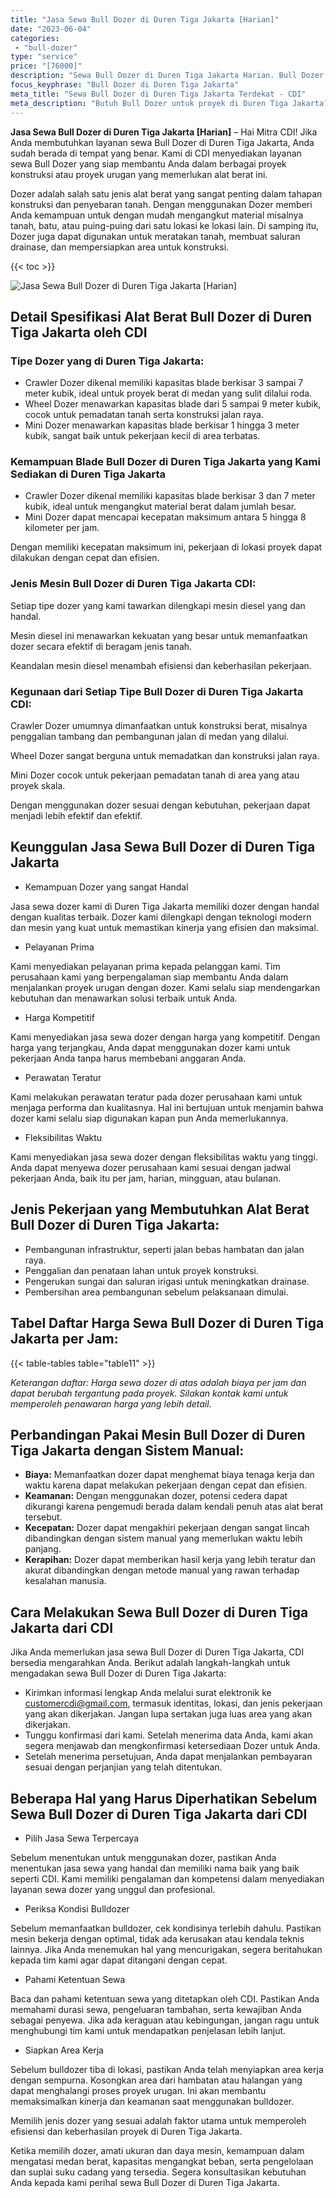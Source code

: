 ```yaml
---
title: "Jasa Sewa Bull Dozer di Duren Tiga Jakarta [Harian]"
date: "2023-06-04"
categories:
 - "bull-dozer"
type: "service"
price: "[76000]"
description: "Sewa Bull Dozer di Duren Tiga Jakarta Harian. Bull Dozer ini menjadi solusi utama dalam proyek pembangunan sebagai alat berat handal dan produktif. Segera konsultasikan kebutuhan Anda."
focus_keyphrase: "Bull Dozer di Duren Tiga Jakarta"
meta_title: "Sewa Bull Dozer di Duren Tiga Jakarta Terdekat - CDI"
meta_description: "Butuh Bull Dozer untuk proyek di Duren Tiga Jakarta? Layanan profesional kami siap melayani dengan penawaran terbaik. Dapatkan penawaran sekarang."
---
```


**Jasa Sewa Bull Dozer di Duren Tiga Jakarta [Harian]** – Hai Mitra CDI! Jika Anda membutuhkan layanan sewa Bull Dozer di Duren Tiga Jakarta, Anda sudah berada di tempat yang benar. Kami di CDI menyediakan layanan sewa Bull Dozer yang siap membantu Anda dalam berbagai proyek konstruksi atau proyek urugan yang memerlukan alat berat ini.

Dozer adalah salah satu jenis alat berat yang sangat penting dalam tahapan konstruksi dan penyebaran tanah. Dengan menggunakan Dozer memberi Anda kemampuan untuk dengan mudah mengangkut material misalnya tanah, batu, atau puing-puing dari satu lokasi ke lokasi lain. Di samping itu, Dozer juga dapat digunakan untuk meratakan tanah, membuat saluran drainase, dan mempersiapkan area untuk konstruksi.

{{< toc >}}

![Jasa Sewa Bull Dozer di Duren Tiga Jakarta [Harian]](/images/bull-dozer/bull-dozer-02.jpg)

## Detail Spesifikasi Alat Berat Bull Dozer di Duren Tiga Jakarta oleh CDI

### Tipe Dozer yang di Duren Tiga Jakarta:

*   Crawler Dozer dikenal memiliki kapasitas blade berkisar 3 sampai 7 meter kubik, ideal untuk proyek berat di medan yang sulit dilalui roda.
*   Wheel Dozer menawarkan kapasitas blade dari 5 sampai 9 meter kubik, cocok untuk pemadatan tanah serta konstruksi jalan raya.
*   Mini Dozer menawarkan kapasitas blade berkisar 1 hingga 3 meter kubik, sangat baik untuk pekerjaan kecil di area terbatas.

### Kemampuan Blade Bull Dozer di Duren Tiga Jakarta yang Kami Sediakan di Duren Tiga Jakarta

*   Crawler Dozer dikenal memiliki kapasitas blade berkisar 3 dan 7 meter kubik, ideal untuk mengangkut material berat dalam jumlah besar.
*   Mini Dozer dapat mencapai kecepatan maksimum antara 5 hingga 8 kilometer per jam.

Dengan memiliki kecepatan maksimum ini, pekerjaan di lokasi proyek dapat dilakukan dengan cepat dan efisien.

### Jenis Mesin Bull Dozer di Duren Tiga Jakarta CDI:

Setiap tipe dozer yang kami tawarkan dilengkapi mesin diesel yang dan handal.

Mesin diesel ini menawarkan kekuatan yang besar untuk memanfaatkan dozer secara efektif di beragam jenis tanah.

Keandalan mesin diesel menambah efisiensi dan keberhasilan pekerjaan.

### Kegunaan dari Setiap Tipe Bull Dozer di Duren Tiga Jakarta CDI:

Crawler Dozer umumnya dimanfaatkan untuk konstruksi berat, misalnya penggalian tambang dan pembangunan jalan di medan yang dilalui.

Wheel Dozer sangat berguna untuk memadatkan dan konstruksi jalan raya.

Mini Dozer cocok untuk pekerjaan pemadatan tanah di area yang atau proyek skala.

Dengan menggunakan dozer sesuai dengan kebutuhan, pekerjaan dapat menjadi lebih efektif dan efektif.

## Keunggulan Jasa Sewa Bull Dozer di Duren Tiga Jakarta

*   Kemampuan Dozer yang sangat Handal

Jasa sewa dozer kami di Duren Tiga Jakarta memiliki dozer dengan handal dengan kualitas terbaik. Dozer kami dilengkapi dengan teknologi modern dan mesin yang kuat untuk memastikan kinerja yang efisien dan maksimal.
*   Pelayanan Prima

Kami menyediakan pelayanan prima kepada pelanggan kami. Tim perusahaan kami yang berpengalaman siap membantu Anda dalam menjalankan proyek urugan dengan dozer. Kami selalu siap mendengarkan kebutuhan dan menawarkan solusi terbaik untuk Anda.
*   Harga Kompetitif

Kami menyediakan jasa sewa dozer dengan harga yang kompetitif. Dengan harga yang terjangkau, Anda dapat menggunakan dozer kami untuk pekerjaan Anda tanpa harus membebani anggaran Anda.
*   Perawatan Teratur

Kami melakukan perawatan teratur pada dozer perusahaan kami untuk menjaga performa dan kualitasnya. Hal ini bertujuan untuk menjamin bahwa dozer kami selalu siap digunakan kapan pun Anda memerlukannya.
*   Fleksibilitas Waktu

Kami menyediakan jasa sewa dozer dengan fleksibilitas waktu yang tinggi. Anda dapat menyewa dozer perusahaan kami sesuai dengan jadwal pekerjaan Anda, baik itu per jam, harian, mingguan, atau bulanan.

## Jenis Pekerjaan yang Membutuhkan Alat Berat Bull Dozer di Duren Tiga Jakarta:

*   Pembangunan infrastruktur, seperti jalan bebas hambatan dan jalan raya.
*   Penggalian dan penataan lahan untuk proyek konstruksi.
*   Pengerukan sungai dan saluran irigasi untuk meningkatkan drainase.
*   Pembersihan area pembangunan sebelum pelaksanaan dimulai.

## Tabel Daftar Harga Sewa Bull Dozer di Duren Tiga Jakarta per Jam:

{{< table-tables table="table11" >}}

_Keterangan daftar: Harga sewa dozer di atas adalah biaya per jam dan dapat berubah tergantung pada proyek. Silakan kontak kami untuk memperoleh penawaran harga yang lebih detail._

## Perbandingan Pakai Mesin Bull Dozer di Duren Tiga Jakarta dengan Sistem Manual:

*   **Biaya:** Memanfaatkan dozer dapat menghemat biaya tenaga kerja dan waktu karena dapat melakukan pekerjaan dengan cepat dan efisien.
*   **Keamanan:** Dengan menggunakan dozer, potensi cedera dapat dikurangi karena pengemudi berada dalam kendali penuh atas alat berat tersebut.
*   **Kecepatan:** Dozer dapat mengakhiri pekerjaan dengan sangat lincah dibandingkan dengan sistem manual yang memerlukan waktu lebih panjang.
*   **Kerapihan:** Dozer dapat memberikan hasil kerja yang lebih teratur dan akurat dibandingkan dengan metode manual yang rawan terhadap kesalahan manusia.

## Cara Melakukan Sewa Bull Dozer di Duren Tiga Jakarta dari CDI

Jika Anda memerlukan jasa sewa Bull Dozer di Duren Tiga Jakarta, CDI bersedia mengarahkan Anda. Berikut adalah langkah-langkah untuk mengadakan sewa Bull Dozer di Duren Tiga Jakarta:

*   Kirimkan informasi lengkap Anda melalui surat elektronik ke customercdi@gmail.com, termasuk identitas, lokasi, dan jenis pekerjaan yang akan dikerjakan. Jangan lupa sertakan juga luas area yang akan dikerjakan.
*   Tunggu konfirmasi dari kami. Setelah menerima data Anda, kami akan segera menjawab dan mengkonfirmasi ketersediaan Dozer untuk Anda.
*   Setelah menerima persetujuan, Anda dapat menjalankan pembayaran sesuai dengan perjanjian yang telah ditentukan.

## Beberapa Hal yang Harus Diperhatikan Sebelum Sewa Bull Dozer di Duren Tiga Jakarta dari CDI

*   Pilih Jasa Sewa Terpercaya

Sebelum menentukan untuk menggunakan dozer, pastikan Anda menentukan jasa sewa yang handal dan memiliki nama baik yang baik seperti CDI. Kami memiliki pengalaman dan kompetensi dalam menyediakan layanan sewa dozer yang unggul dan profesional.
*   Periksa Kondisi Bulldozer

Sebelum memanfaatkan bulldozer, cek kondisinya terlebih dahulu. Pastikan mesin bekerja dengan optimal, tidak ada kerusakan atau kendala teknis lainnya. Jika Anda menemukan hal yang mencurigakan, segera beritahukan kepada tim kami agar dapat ditangani dengan cepat.
*   Pahami Ketentuan Sewa

Baca dan pahami ketentuan sewa yang ditetapkan oleh CDI. Pastikan Anda memahami durasi sewa, pengeluaran tambahan, serta kewajiban Anda sebagai penyewa. Jika ada keraguan atau kebingungan, jangan ragu untuk menghubungi tim kami untuk mendapatkan penjelasan lebih lanjut.
*   Siapkan Area Kerja

Sebelum bulldozer tiba di lokasi, pastikan Anda telah menyiapkan area kerja dengan sempurna. Kosongkan area dari hambatan atau halangan yang dapat menghalangi proses proyek urugan. Ini akan membantu memaksimalkan kinerja dan keamanan saat menggunakan bulldozer.

Memilih jenis dozer yang sesuai adalah faktor utama untuk memperoleh efisiensi dan keberhasilan proyek di Duren Tiga Jakarta.

Ketika memilih dozer, amati ukuran dan daya mesin, kemampuan dalam mengatasi medan berat, kapasitas mengangkat beban, serta pengelolaan dan suplai suku cadang yang tersedia. Segera konsultasikan kebutuhan Anda kepada kami perihal sewa Bull Dozer di Duren Tiga Jakarta.